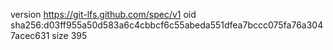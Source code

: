 version https://git-lfs.github.com/spec/v1
oid sha256:d03ff955a50d583a6c4cbbcf6c55abeda551dfea7bccc075fa76a3047acec631
size 395
